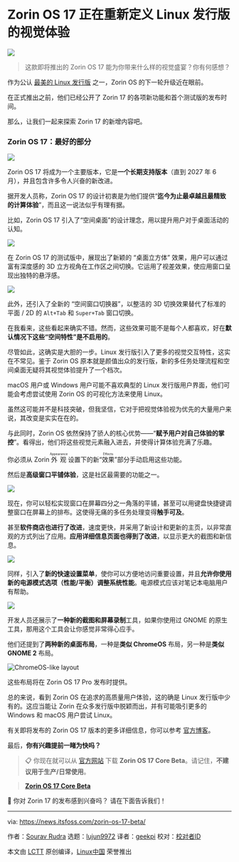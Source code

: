 [#]: subject: "Zorin OS 17 is Redefining the Visual Experience in a Linux Distro"
[#]: via: "https://news.itsfoss.com/zorin-os-17-beta/"
[#]: author: "Sourav Rudra https://news.itsfoss.com/author/sourav/"
[#]: collector: "lujun9972/lctt-scripts-1700446145"
[#]: translator: "geekpi"
[#]: reviewer: "wxy"
[#]: publisher: "wxy"
[#]: url: "https://linux.cn/article-16456-1.html"

Zorin OS 17 正在重新定义 Linux 发行版的视觉体验
======

![][0]

> 这款即将推出的 Zorin OS 17 能为你带来什么样的视觉盛宴？你有何感想？

作为公认 [最美的 Linux 发行版][1] 之一，Zorin OS 的下一轮升级近在眼前。

在正式推出之前，他们已经公开了 Zorin 17 的各项新功能和首个测试版的发布时间。

那么，让我们一起来探索 Zorin 17 的新增内容吧。

### Zorin OS 17：最好的部分

![][3]

Zorin OS 17 将成为一个主要版本，它是**一个长期支持版本**（直到 2027 年 6 月），并且包含许多令人兴奋的新改进。

据开发人员称，Zorin OS 17 的设计初衷是为他们提供“**迄今为止最卓越且最精致的计算体验**”，而且这一说法似乎有理有据。

比如，Zorin OS 17 引入了“空间桌面”的设计理念，用以提升用户对于桌面活动的认知。

![][4]

在 Zorin OS 17 的测试版中，展现出了新颖的 “桌面立方体” 效果，用户可以通过富有深度感的 3D 立方视角在工作区之间切换。它运用了视差效果，使应用窗口呈现出独特的悬浮感。

![][5]

此外，还引入了全新的 “空间窗口切换器”，以整洁的 3D 切换效果替代了标准的平面 / 2D 的 `Alt+Tab` 和 `Super+Tab` 窗口切换。

在我看来，这些看起来确实不错。然而，这些效果可能不是每个人都喜欢，好在**默认情况下这些“空间特性”是不启用的**。

尽管如此，这确实是大胆的一步。Linux 发行版引入了更多的视觉交互特性，这实在不常见。鉴于 Zorin OS 原本就是颜值出众的发行版，新的多任务处理流程和空间桌面无疑将其视觉体验提升了一个档次。

macOS 用户或 Windows 用户可能不喜欢典型的 Linux 发行版用户界面，他们可能会考虑尝试使用 Zorin OS 的可视化方法来使用 Linux。

虽然这可能并不是科技突破，但我坚信，它对于把视觉体验视为优先的大量用户来说，其改变是实实在在的。

与此同时，Zorin OS 依然保持了骄人的核心优势——“**赋予用户对自己体验的掌控**”。看得出，他们将这些视觉元素融入进去，并使得计算体验充满了乐趣。

你必须从 Zorin <ruby>外观<rt>Appearance</rt></ruby> 设置下的新“<ruby>效果<rt>Effects</rt></ruby>”部分手动启用这些功能。

然后是**高级窗口平铺体验**，这是社区最需要的功能之一。

![][6]

现在，你可以轻松实现窗口在屏幕四分之一角落的平铺，甚至可以用键盘快捷键调整窗口在屏幕上的排布。这使得无痛的多任务处理变得**触手可及**。

甚至**软件商店也进行了改进**，速度更快，并采用了新设计和更新的主页，以非常直观的方式列出了应用。**应用详细信息页面也得到了改进**，以显示更大的截图和新信息。

![][7]

同样，引入了**新的快速设置菜单**，使你可以方便地访问重要设置，并且**允许你使用新的电源模式选项（性能/平衡）调整系统性能**。电源模式应该对笔记本电脑用户有帮助。

![][8]

开发人员还展示了**一种新的截图和屏幕录制**工具，如果你使用过 GNOME 的原生工具，那用这个工具会让你感觉非常得心应手。

他们还提到了**两种新的桌面布局**，一种是**类似 ChromeOS** 布局，另一种是**类似 GNOME 2** 布局。

![ChromeOS-like layout][9]

这些布局将在 Zorin OS 17 Pro 发布时提供。

总的来说，看到 Zorin OS 在追求的高质量用户体验，这的确是 Linux 发行版中少有的。这应当能让 Zorin 在众多发行版中脱颖而出，并有可能吸引更多的 Windows 和 macOS 用户尝试 Linux。

有关即将发布的 Zorin OS 17 版本的更多详细信息，你可以参考 [官方博客][10]。

最后，**你有兴趣提前一睹为快吗？**

> 📋 你现在就可以从 [官方网站][11] 下载 **Zorin OS 17 Core Beta**。请记住，**不建议用于生产/日常使用**。

> **[Zorin OS 17 Core Beta][11]**

💬 你对 Zorin 17 的发布感到兴奋吗？ 请在下面告诉我们！

--------------------------------------------------------------------------------

via: https://news.itsfoss.com/zorin-os-17-beta/

作者：[Sourav Rudra][a]
选题：[lujun9972][b]
译者：[geekpi](https://github.com/geekpi)
校对：[校对者ID](https://github.com/校对者ID)

本文由 [LCTT](https://github.com/LCTT/TranslateProject) 原创编译，[Linux中国](https://linux.cn/) 荣誉推出

[a]: https://news.itsfoss.com/author/sourav/
[b]: https://github.com/lujun9972
[1]: https://itsfoss.com/beautiful-linux-distributions/
[2]: https://itsfoss.com/content/images/size/w256h256/2022/12/android-chrome-192x192.png
[3]: https://news.itsfoss.com/content/images/2023/12/ZorinOS_17_beta_1.jpg
[4]: https://news.itsfoss.com/content/images/2023/12/ZorinOS_17_beta_2a.gif
[5]: https://news.itsfoss.com/content/images/2023/12/ZorinOS_17_beta_2b.jpg
[6]: https://news.itsfoss.com/content/images/2023/12/ZorinOS_17_beta_3.jpg
[7]: https://news.itsfoss.com/content/images/2023/12/ZorinOS_17_beta_4.jpg
[8]: https://news.itsfoss.com/content/images/2023/12/ZorinOS_17_beta_5.jpg
[9]: https://news.itsfoss.com/content/images/2023/12/layout-chromeos.jpg
[10]: https://blog.zorin.com/2023/12/04/a-sneak-peek-at-zorin-os-17/
[11]: https://zorin.com/os/download/17/core/beta/
[0]: https://img.linux.net.cn/data/attachment/album/202312/10/170214ld64ok6iptu4puor.jpg